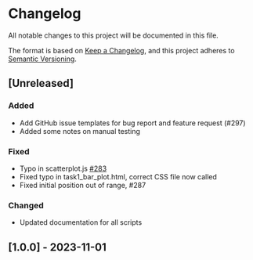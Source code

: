 # Changelog

All notable changes to this project will be documented in this file.

The format is based on [Keep a Changelog](https://keepachangelog.com/en/1.0.0/),
and this project adheres to [Semantic Versioning](https://semver.org/spec/v2.0.0.html).

## [Unreleased]

### Added

- Add GitHub issue templates for bug report and feature request (#297)
- Added some notes on manual testing

### Fixed

- Typo in scatterplot.js [#283](https://github.com/uiuc-ischool-accessible-computing-lab/maidr/issues/283)
- Fixed typo in task1_bar_plot.html, correct CSS file now called
- Fixed initial position out of range, #287

### Changed

- Updated documentation for all scripts

## [1.0.0] - 2023-11-01
